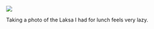 <!-- published: 2019-01-14T13:00:00Z -->
<!-- slug: photos/39ada00c-aae7-4fbd-bb7d-487a94b6d71c/ -->

![](https://brntn-photos.s3-ap-southeast-2.amazonaws.com/uploaded/30F5115B-316F-4529-B023-B306B05777D1.jpeg)

Taking a photo of the Laksa I had for lunch feels very lazy.